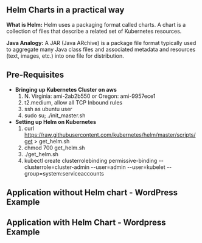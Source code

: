 ## **Helm Charts in a practical way** ##

  **What is Helm:** Helm uses a packaging format called charts. A chart is a collection of files that describe a related set of Kubernetes resources.
  
  **Java Analogy:** A JAR (Java ARchive) is a package file format typically used to aggregate many Java class files and associated metadata and resources (text, images, etc.) into one file for distribution.

## **Pre-Requisites** ##



- **Bringing up Kubernetes Cluster on aws**
    1. N. Virginia: ami-2ab2b550 or Oregon: ami-9957ece1
	2. t2.medium, allow all TCP Inbound rules
    3. ssh as ubuntu user
    4. sudo su; ./init_master.sh
- **Setting up Helm on Kubernetes**
    1. curl https://raw.githubusercontent.com/kubernetes/helm/master/scripts/get > get_helm.sh
    3. chmod 700 get_helm.sh
    4. ./get_helm.sh
    5. kubectl create clusterrolebinding permissive-binding --clusterrole=cluster-admin --user=admin --user=kubelet --group=system:serviceaccounts  

## **Application without Helm chart - WordPress Example** ##


## **Application with Helm Chart - Wordpress Example** ##
